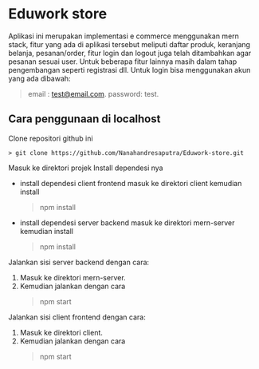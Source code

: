 # Eduwork store
Aplikasi ini merupakan implementasi e commerce menggunakan mern stack, fitur
yang ada di aplikasi tersebut meliputi daftar produk, keranjang belanja,
pesanan/order, fitur login dan logout juga telah ditambahkan agar pesanan
sesuai user. Untuk beberapa fitur lainnya masih dalam tahap pengembangan
seperti registrasi dll. Untuk login bisa menggunakan akun yang ada dibawah:
   > email : test@email.com.
   > password: test.
   
## Cara penggunaan di localhost
Clone repositori github ini

    > git clone https://github.com/Nanahandresaputra/Eduwork-store.git
    
Masuk ke direktori projek
Install dependesi nya
- install dependesi client frontend
    masuk ke direktori client kemudian install
    > npm install
- install dependesi server backend
    masuk ke direktori mern-server kemudian install
    > npm install


Jalankan sisi server backend dengan cara: 
1. Masuk ke direktori mern-server.
2. Kemudian jalankan dengan cara
    > npm start

Jalankan sisi client frontend dengan cara: 
1. Masuk ke direktori client.
2. Kemudian jalankan dengan cara
    > npm start

